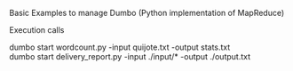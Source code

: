 Basic Examples to manage Dumbo (Python implementation of MapReduce)

Execution calls

dumbo start wordcount.py -input quijote.txt -output stats.txt   
dumbo start delivery_report.py -input ./input/* -output ./output.txt

